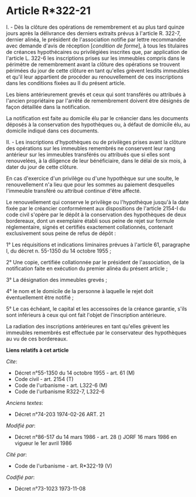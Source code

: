 # Article R*322-21

I. - Dès la clôture des opérations de remembrement et au plus tard quinze jours après la délivrance des derniers extraits
prévus à l'article R. 322-7, dernier alinéa, le président de l'association notifie par lettre recommandée avec demande d'avis
de réception [*condition de forme*], à tous les titulaires de créances hypothécaires ou privilégiées inscrites que, par
application de l'article L. 322-6 les inscriptions prises sur les immeubles compris dans le périmètre de remembrement avant
la clôture des opérations se trouvent périmées du jour de cette clôture en tant qu'elles grèvent lesdits immeubles et qu'il
leur appartient de procéder au renouvellement de ces inscriptions dans les conditions fixées au II du présent article.

Les biens antérieurement grevés et ceux qui sont transférés ou attribués à l'ancien propriétaire par l'arrêté de remembrement
doivent être désignés de façon détaillée dans la notification.

La notification est faite au domicile élu par le créancier dans les documents déposés à la conservation des hypothèques ou, à
défaut de domicile élu, au domicile indiqué dans ces documents.

II. - Les inscriptions d'hypothèques ou de privilèges prises avant la clôture des opérations sur les immeubles remembrés ne
conservent leur rang antérieur sur les immeubles transférés ou attribués que si elles sont renouvelées, à la diligence de
leur bénéficiaire, dans le délai de six mois, à dater du jour de cette clôture.

En cas d'exercice d'un privilège ou d'une hypothèque sur une soulte, le renouvellement n'a lieu que pour les sommes au
paiement desquelles l'immeuble transféré ou attribué continue d'être affecté.

Le renouvellement qui conserve le privilège ou l'hypothèque jusqu'à la date fixée par le créancier conformément aux
dispositions de l'article 2154-I du code civil s'opère par le dépôt à la conservation des hypothèques de deux bordereaux,
dont un exemplaire établi sous peine de rejet sur formule réglementaire, signés et certifiés exactement collationnés,
contenant exclusivement sous peine de refus de dépôt : 

1° Les réquisitions et indications liminaires prévues à l'article 61, paragraphe I, du décret n. 55-1350 du 14 octobre
1955 ; 

2° Une copie, certifiée collationnée par le président de l'association, de la notification faite en exécution du premier
alinéa du présent article ; 

3° La désignation des immeubles grevés ;

4° le nom et le domicile de la personne à laquelle le rejet doit éventuellement être notifié ; 

5° Le cas échéant, le capital et les accessoires de la créance garantie, s'ils sont inférieurs à ceux qui ont fait l'objet de
l'inscription antérieure.

La radiation des inscriptions antérieures en tant qu'elles grèvent les immeubles remembrés est effectuée par le conservateur
des hypothèques au vu de ces bordereaux.

**Liens relatifs à cet article**

_Cite_:

  - Décret n°55-1350 du 14 octobre 1955 - art. 61 (M)
  - Code civil - art. 2154 (T)
  - Code de l'urbanisme - art. L322-6 (M)
  - Code de l'urbanisme R322-7, L322-6

_Anciens textes_:

  - Décret n°74-203 1974-02-26 ART. 21

_Modifié par_:

  - Décret n°86-517 du 14 mars 1986 - art. 28 () JORF 16 mars 1986 en vigueur le 1er avril 1986

_Cité par_:

  - Code de l'urbanisme - art. R*322-19 (V)

_Codifié par_:

  - Décret n°73-1023 1973-11-08
